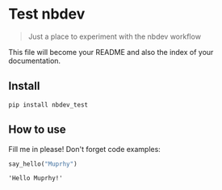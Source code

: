 # Test nbdev
> Just a place to experiment with the nbdev workflow


This file will become your README and also the index of your documentation.

## Install

`pip install nbdev_test`

## How to use

Fill me in please! Don't forget code examples:

```python
say_hello("Muprhy")
```




    'Hello Muprhy!'


